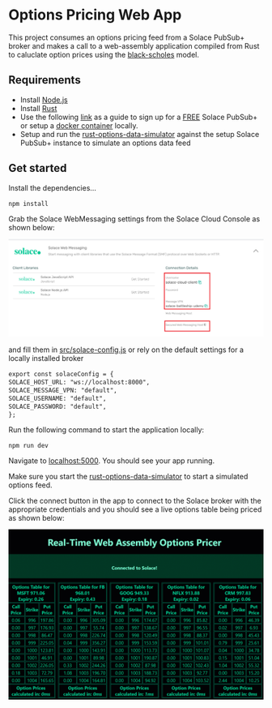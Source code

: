 # Options Pricing Web App

This project consumes an options pricing feed from a Solace PubSub+ broker and makes a call to a web-assembly application compiled from Rust to caluclate option prices using the [black-scholes](https://en.wikipedia.org/wiki/Black%E2%80%93Scholes_model) model.

## Requirements

- Install [Node.js](http://nodejs.org)
- Install [Rust](http://www.rust-lang.org)
- Use the following [link](https://docs.solace.com/Solace-Cloud/ggs_signup.htm) as a guide to sign up for a [FREE](https://console.solace.cloud/login/new-account) Solace PubSub+ or setup a [docker container](https://solace.com/products/event-broker/software/getting-started/) locally.
- Setup and run the [rust-options-data-simulator](https://github.com/solacese/rust-options-data-simulator) against the setup Solace PubSub+ instance to simulate an options data feed

## Get started

Install the dependencies...

```
npm install
```

Grab the Solace WebMessaging settings from the Solace Cloud Console as shown below:

![Web Messaging](imgs/solace-web-messaging.png)

and fill them in [src/solace-config.js](src/solace.config.js) or rely on the default settings for a locally installed broker

```
export const solaceConfig = {
SOLACE_HOST_URL: "ws://localhost:8000",
SOLACE_MESSAGE_VPN: "default",
SOLACE_USERNAME: "default",
SOLACE_PASSWORD: "default",
};
```

Run the following command to start the application locally:

```
npm run dev
```

Navigate to [localhost:5000](http://localhost:5000). You should see your app running.

Make sure you start the [rust-options-data-simulator](https://github.com/solacese/rust-options-data-simulator) to start a simulated options feed.

Click the connect button in the app to connect to the Solace broker with the appropriate credentials and you should see a live options table being priced as shown below:

![Options Pricer](imgs/pricer.gif)

